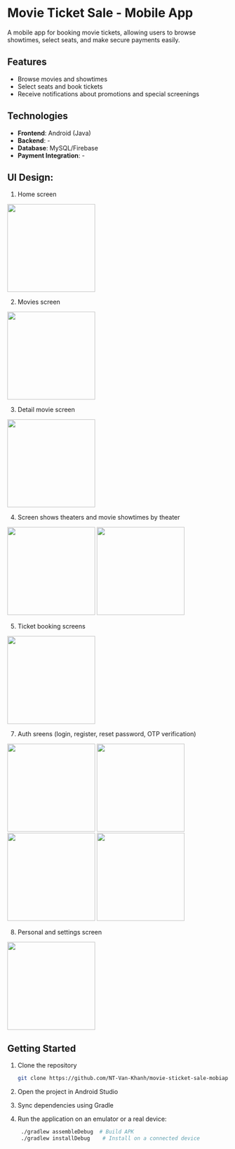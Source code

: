 # Movie Ticket Sale - Mobile App
A mobile app for booking movie tickets, allowing users to browse showtimes, select seats, and make secure payments easily. 

## Features
- Browse movies and showtimes
- Select seats and book tickets
- Receive notifications about promotions and special screenings

## Technologies
- **Frontend**: Android (Java)
- **Backend**: -
- **Database**: MySQL/Firebase
- **Payment Integration**: -

## UI Design:
1. Home screen  
<img src="https://github.com/user-attachments/assets/ef16fa62-4a7a-43ff-8534-6304bebf02cf" width="200">

2. Movies screen
<img src="https://github.com/user-attachments/assets/71a0fcb7-2ac9-420d-b18b-e683cc344b12" width="200">

3. Detail movie screen
<img src="https://github.com/user-attachments/assets/863d39e2-ec56-41a4-adcf-64c495f69b54" width="200">

4. Screen shows theaters and movie showtimes by theater
<img src="https://github.com/user-attachments/assets/b6253c1b-80ff-4a93-8fee-0e4071b895d1" width="200">
<img src="https://github.com/user-attachments/assets/8ac1e82f-db2a-417a-b631-3072bafe570d" width="200">

5. Ticket booking screens
<img src="https://github.com/user-attachments/assets/d0aa746f-ae30-424f-9ff9-121112c11aa9" width="200">

7. Auth sreens (login, register, reset password, OTP verification)
<img src="https://github.com/user-attachments/assets/f04bb387-26bd-46b6-b1dd-b056f9cfc404" width="200">
<img src="https://github.com/user-attachments/assets/18d7e32f-b2b4-4972-94ac-d1b23e170666" width="200">
<img src="https://github.com/user-attachments/assets/4c856d76-416e-442d-a87c-7c26270ea7db" width="200">
<img src="https://github.com/user-attachments/assets/d2d5735b-3be5-4f0f-bcc1-32f5fe155d0b" width="200">

8. Personal and settings screen
<img src="https://github.com/user-attachments/assets/ff5d94e6-d0f1-4345-a974-09e0cba3383d" width="200">

## Getting Started
1. Clone the repository
     ```bash
    git clone https://github.com/NT-Van-Khanh/movie-sticket-sale-mobiapp.git
    ```
2. Open the project in Android Studio

3. Sync dependencies using Gradle

4. Run the application on an emulator or a real device:
   ```bash
    ./gradlew assembleDebug  # Build APK
    ./gradlew installDebug    # Install on a connected device
   ```
